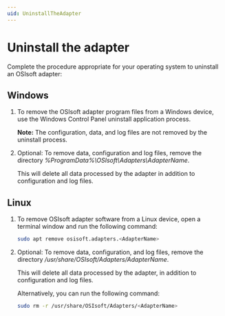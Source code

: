 ```yaml
---
uid: UninstallTheAdapter
---
```


# Uninstall the adapter

Complete the procedure appropriate for your operating system to uninstall an OSIsoft adapter:

## Windows

1. To remove the OSIsoft adapter program files from a Windows device, use the Windows Control Panel uninstall application process.

    **Note:** The configuration, data, and log files are not removed by the uninstall process.

2. Optional: To remove data, configuration and log files, remove the directory _%ProgramData%\OSIsoft\Adapters\AdapterName_.

    This will delete all data processed by the adapter in addition to configuration and log files.

## Linux

1. To remove OSIsoft adapter software from a Linux device, open a terminal window and run the following command:

    ```bash
    sudo apt remove osisoft.adapters.<AdapterName>
    ```

2. Optional: To remove data, configuration, and log files, remove the directory _/usr/share/OSIsoft/Adapters/AdapterName_.

    This will delete all data processed  by the adapter, in addition to configuration and log files.

    Alternatively, you can run the following command:

    ```bash
    sudo rm -r /usr/share/OSIsoft/Adapters/<AdapterName>
    ```
